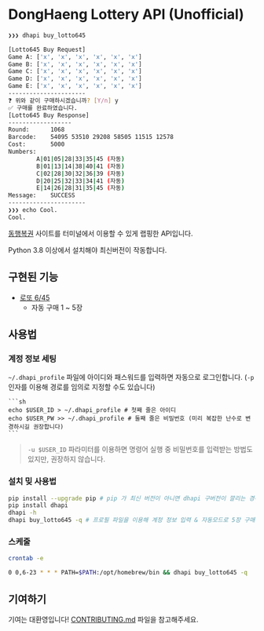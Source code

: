 # DongHaeng Lottery API (Unofficial)

```sh
❯❯❯ dhapi buy_lotto645

[Lotto645 Buy Request]
Game A: ['x', 'x', 'x', 'x', 'x', 'x']
Game B: ['x', 'x', 'x', 'x', 'x', 'x']
Game C: ['x', 'x', 'x', 'x', 'x', 'x']
Game D: ['x', 'x', 'x', 'x', 'x', 'x']
Game E: ['x', 'x', 'x', 'x', 'x', 'x']
----------------------
❓ 위와 같이 구매하시겠습니까? [Y/n] y
✅ 구매를 완료하였습니다.
[Lotto645 Buy Response]
------------------
Round:		1068
Barcode:	54095 53510 29208 58505 11515 12578
Cost:		5000
Numbers:
		A|01|05|28|33|35|45 (자동)
		B|01|13|14|38|40|41 (자동)
		C|02|28|30|32|36|39 (자동)
		D|20|25|32|33|34|41 (자동)
		E|14|26|28|31|35|45 (자동)
Message:	SUCCESS
----------------------
❯❯❯ echo Cool.
Cool.
```

[동행복권](https://dhlottery.co.kr/) 사이트를 터미널에서 이용할 수 있게 랩핑한 API입니다.

Python 3.8 이상에서 설치해야 최신버전이 작동합니다.

## 구현된 기능

- [로또 6/45](https://dhlottery.co.kr/gameInfo.do?method=gameMethod&wiselog=H_B_1_1)
  - 자동 구매 1 ~ 5장

## 사용법

### 계정 정보 세팅

`~/.dhapi_profile` 파일에 아이디와 패스워드를 입력하면 자동으로 로그인합니다. (`-p` 인자를 이용해 경로를 임의로 지정할 수도 있습니다)

    ```sh
    echo $USER_ID > ~/.dhapi_profile # 첫째 줄은 아이디
    echo $USER_PW >> ~/.dhapi_profile # 둘째 줄은 비밀번호 (미리 복잡한 난수로 변경하시길 권장합니다)
    ```

> `-u $USER_ID` 파라미터를 이용하면 명령어 실행 중 비밀번호를 입력받는 방법도 있지만, 권장하지 않습니다.

### 설치 밎 사용법

```sh
pip install --upgrade pip # pip 가 최신 버전이 아니면 dhapi 구버전이 깔리는 경우가 있습니다
pip install dhapi
dhapi -h
dhapi buy_lotto645 -q # 프로필 파일을 이용해 계정 정보 입력 & 자동모드로 5장 구매
```

### 스케줄

```sh
crontab -e

0 0,6-23 * * * PATH=$PATH:/opt/homebrew/bin && dhapi buy_lotto645 -q
```

## 기여하기

기여는 대환영입니다! [CONTRIBUTING.md](/docs/CONTRIBUTING.md) 파일을 참고해주세요.

